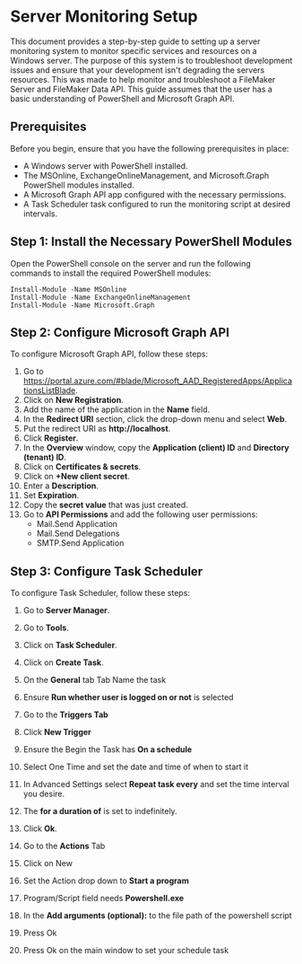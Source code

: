  # Server Monitoring Setup

This document provides a step-by-step guide to setting up a server monitoring system to monitor specific services and resources on a Windows server. The purpose of this system is to troubleshoot development issues and ensure that your development isn't degrading the servers resources. This was made to help monitor and troubleshoot a FileMaker Server and FileMaker Data API. This guide assumes that the user has a basic understanding of PowerShell and Microsoft Graph API.

## Prerequisites

Before you begin, ensure that you have the following prerequisites in place:

- A Windows server with PowerShell installed.
- The MSOnline, ExchangeOnlineManagement, and Microsoft.Graph PowerShell modules installed.
- A Microsoft Graph API app configured with the necessary permissions.
- A Task Scheduler task configured to run the monitoring script at desired intervals.

## Step 1: Install the Necessary PowerShell Modules

Open the PowerShell console on the server and run the following commands to install the required PowerShell modules:

```
Install-Module -Name MSOnline
Install-Module -Name ExchangeOnlineManagement
Install-Module -Name Microsoft.Graph
```

## Step 2: Configure Microsoft Graph API

To configure Microsoft Graph API, follow these steps:

1. Go to https://portal.azure.com/#blade/Microsoft_AAD_RegisteredApps/ApplicationsListBlade.
2. Click on **New Registration**.
3. Add the name of the application in the **Name** field.
4. In the **Redirect URI** section, click the drop-down menu and select **Web**.
5. Put the redirect URI as **http://localhost**.
6. Click **Register**.
7. In the **Overview** window, copy the **Application (client) ID** and **Directory (tenant) ID**.
8. Click on **Certificates & secrets**.
9. Click on **+New client secret**.
10. Enter a **Description**.
11. Set **Expiration**.
12. Copy the **secret value** that was just created.
13. Go to **API Permissions** and add the following user permissions:
    - Mail.Send Application
    - Mail.Send Delegations
    - SMTP.Send Application

## Step 3: Configure Task Scheduler

To configure Task Scheduler, follow these steps:

1. Go to **Server Manager**.
2. Go to **Tools**.
3. Click on **Task Scheduler**.
4. Click on **Create Task**.
5. On the **General** tab Tab Name the task

6. Ensure **Run whether user is logged on or not** is selected

7. Go to the **Triggers Tab**

8. Click **New Trigger**

9. Ensure the Begin the Task has **On a schedule**

10. Select One Time and set the date and time of when to start it

11. In Advanced Settings select **Repeat task every** and set the time interval you desire. 

12. The **for a duration of** is set to indefinitely.

13. Click **Ok**.

14. Go to the **Actions** Tab

15. Click on New

16. Set the Action drop down to **Start a program**

17. Program/Script field needs **Powershell.exe**

18. In the **Add arguments (optional):** to the file path of the powershell script

19. Press Ok

20. Press Ok on the main window to set your schedule task
